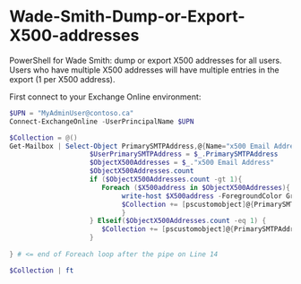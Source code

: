 # Wade-Smith-Dump-or-Export-X500-addresses
PowerShell for Wade Smith: dump or export X500 addresses for all users. Users who have multiple X500 addresses will have multiple entries in the export (1 per X500 address).

First connect to your Exchange Online environment:

```PowerShell
$UPN = "MyAdminUser@contoso.ca"
Connect-ExchangeOnline -UserPrincipalName $UPN
```

```PowerShell
$Collection = @()
Get-Mailbox | Select-Object PrimarySMTPAddress,@{Name="x500 Email Address";Expression={$_.EmailAddresses |Where-Object {$_ -match "x500:*"}}} | Foreach {
                    $UserPrimarySMTPAddress = $_.PrimarySMTPAddress
                    $ObjectX500Addresses = $_."x500 Email Address"
                    $ObjectX500Addresses.count
                    if ($ObjectX500Addresses.count -gt 1){
                       Foreach ($X500address in $ObjectX500Addresses){ 
                            write-host $X500address -ForegroundColor Green
                            $Collection += [pscustomobject]@{PrimarySMTPAddress = $UserPrimarySMTPAddress; 'x500 Email Address' = $X500address}
                            }
                    } Elseif($ObjectX500Addresses.count -eq 1) {
                       $Collection += [pscustomobject]@{PrimarySMTPAddress = $UserPrimarySMTPAddress; 'x500 Email Address' = $ObjectX500Addresses}
                    }
                    
} # <= end of Foreach loop after the pipe on Line 14

$Collection | ft
```
